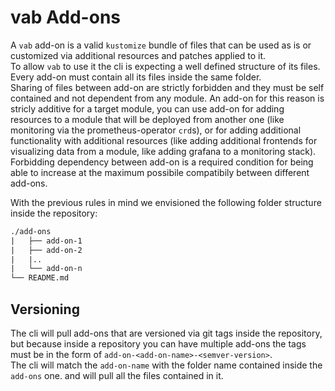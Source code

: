 # vab Add-ons

A `vab` add-on is a valid `kustomize` bundle of files that can be used as is or customized via additional resources
and patches applied to it.  
To allow `vab` to use it the cli is expecting a well defined structure of its files. Every add-on must contain all
its files inside the same folder.  
Sharing of files between add-on are strictly forbidden and they must be self contained and not dependent from any
module. An add-on for this reason is stricly additive for a target module, you can use add-on for adding resources
to a module that will be deployed from another one (like monitoring via the prometheus-operator `crd`s),
or for adding additional functionality with additional resources (like adding additional frontends for visualizing
data from a module, like adding grafana to a monitoring stack).  
Forbidding dependency between add-on is a required condition for being able to increase at the maximum possibile
compatibily between different add-ons.

With the previous rules in mind we envisioned the following folder structure inside the repository:

```txt
./add-ons
|   ├── add-on-1
|   ├── add-on-2
|   |..
|   └── add-on-n
└── README.md
```

## Versioning

The cli will pull add-ons that are versioned via git tags inside the repository, but because inside a repository you
can have multiple add-ons the tags must be in the form of `add-on-<add-on-name>-<semver-version>`.  
The cli will match the `add-on-name` with the folder name contained inside the `add-ons` one. and will pull all
the files contained in it.
